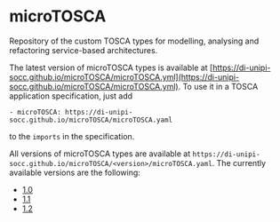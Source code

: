 # microTOSCA 

Repository of the custom TOSCA types for modelling, analysing and refactoring service-based architectures.

The latest version of microTOSCA types is available at [https://di-unipi-socc.github.io/microTOSCA/microTOSCA.yml](https://di-unipi-socc.github.io/microTOSCA/microTOSCA.yml). 
To use it in a TOSCA application specification, just add
```
- microTOSCA: https://di-unipi-socc.github.io/microTOSCA/microTOSCA.yaml
```
to the `imports` in the specification.

All versions of microTOSCA types are available at `https://di-unipi-socc.github.io/microTOSCA/<version>/microTOSCA.yaml`. 
The currently available versions are the following:
- [1.0](https://raw.githubusercontent.com/di-unipi-socc/microTOSCA/master/1.0/microTOSCA.yml)
- [1.1](https://raw.githubusercontent.com/di-unipi-socc/microTOSCA/master/1.1/microTOSCA.yml)
- [1.2](https://raw.githubusercontent.com/di-unipi-socc/microTOSCA/master/1.2/microTOSCA.yml)
